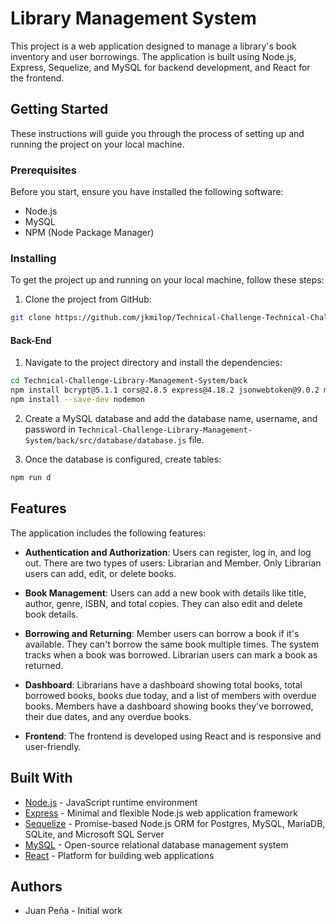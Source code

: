 # Library Management System

This project is a web application designed to manage a library's book inventory and user borrowings. The application is built using Node.js, Express, Sequelize, and MySQL for backend development, and React for the frontend.

## Getting Started

These instructions will guide you through the process of setting up and running the project on your local machine.

### Prerequisites

Before you start, ensure you have installed the following software:

* Node.js
* MySQL
* NPM (Node Package Manager)

### Installing

To get the project up and running on your local machine, follow these steps:

1. Clone the project from GitHub:

```bash
git clone https://github.com/jkmilop/Technical-Challenge-Technical-Challenge-Library-Management-System.git
```
#### Back-End
1. Navigate to the project directory and install the dependencies:

```bash
cd Technical-Challenge-Library-Management-System/back
npm install bcrypt@5.1.1 cors@2.8.5 express@4.18.2 jsonwebtoken@9.0.2 mysql2@3.7.0 sequelize@6.35.2
npm install --save-dev nodemon


```

2. Create a MySQL database and add the database name, username, and password in `Technical-Challenge-Library-Management-System/back/src/database/database.js` file.

3. Once the database is configured, create tables:

```bash
npm run d
```

## Features

The application includes the following features:

- **Authentication and Authorization**: Users can register, log in, and log out. There are two types of users: Librarian and Member. Only Librarian users can add, edit, or delete books.

- **Book Management**: Users can add a new book with details like title, author, genre, ISBN, and total copies. They can also edit and delete book details.

- **Borrowing and Returning**: Member users can borrow a book if it's available. They can't borrow the same book multiple times. The system tracks when a book was borrowed. Librarian users can mark a book as returned.

- **Dashboard**: Librarians have a dashboard showing total books, total borrowed books, books due today, and a list of members with overdue books. Members have a dashboard showing books they've borrowed, their due dates, and any overdue books.

- **Frontend**: The frontend is developed using React and is responsive and user-friendly.

## Built With

- [Node.js](https://nodejs.org/) - JavaScript runtime environment
- [Express](https://expressjs.com/) - Minimal and flexible Node.js web application framework
- [Sequelize](https://sequelize.org/) - Promise-based Node.js ORM for Postgres, MySQL, MariaDB, SQLite, and Microsoft SQL Server
- [MySQL](https://www.mysql.com/) - Open-source relational database management system
- [React](https://react.dev/) - Platform for building web applications

## Authors

- Juan Peña - Initial work
 
